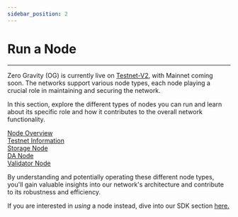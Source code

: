 ```yaml
---
sidebar_position: 2
---
```


# Run a Node
---

Zero Gravity (OG) is currently live on [Testnet-V2](testnet-information.md), with Mainnet coming soon. The networks support various node types, each node playing a crucial role in maintaining and securing the network. 

In this section, explore the different types of nodes you can run and learn about its specific role and how it contributes to the overall network functionality.

<div class="nodeLinksContainer">
 <a href="overview.md" class="nodeLink">
    <div class="nodeLinkInner">Node Overview</div>
  </a>
  <a href="./testnet-information.md" class="nodeLink">
    <div class="nodeLinkInner">Testnet Information</div>
  </a>
  <a href="./storage-node.md" class="nodeLink">
    <div class="nodeLinkInner">Storage Node</div>
  </a>
  <a href="./da-node.md" class="nodeLink">
    <div class="nodeLinkInner">DA Node</div>
  </a>
  <a href="./validator-node.md" class="nodeLink">
    <div class="nodeLinkInner">Validator Node</div>
  </a>
</div>

By understanding and potentially operating these different node types, you'll gain valuable insights into our network's architecture and contribute to its robustness and efficiency. 

If you are interested in _using_ a node instead, dive into our SDK section [here.](docs/build-with-0g/sdk.md)
